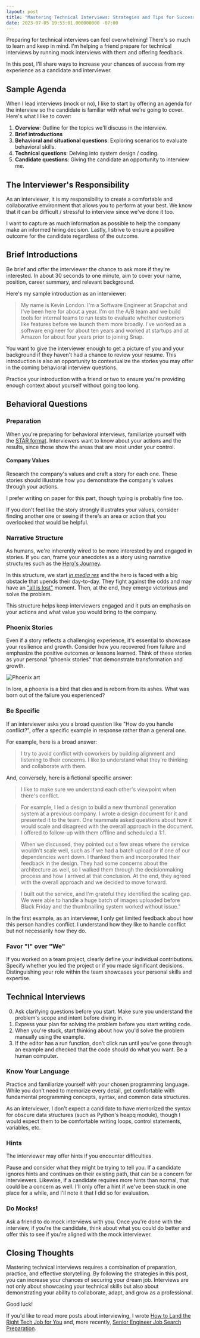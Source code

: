```yaml
---
layout: post
title: "Mastering Technical Interviews: Strategies and Tips for Success"
date: 2023-07-05 19:53:01.000000000 -07:00
---
```


Preparing for technical interviews can feel overwhelming!
There's so much to learn and keep in mind.
I'm helping a friend prepare for technical interviews by running mock interviews
with them and offering feedback.

In this post, I'll share ways to increase your chances of success from my
experience as a candidate and interviewer.

## Sample Agenda

When I lead interviews (mock or no), I like to start by offering an agenda for
the interview so the candidate is familiar with what we're going to cover.
Here's what I like to cover:

1. **Overview**: Outline for the topics we'll discuss in the interview.
2. **Brief introductions**
3. **Behavioral and situational questions**: Exploring scenarios to evaluate behavioral skills.
4. **Technical questions**: Delving into system design / coding.
5. **Candidate questions**: Giving the candidate an opportunity to interview me.

## The Interviewer's Responsibility

As an interviewer, it is my responsibility to create a comfortable
and collaborative environment that allows you to perform at your best.
We know that it can be difficult / stressful to interview since we've done it too.

I want to capture as much information as possible to help the company make an
informed hiring decision. Lastly, I strive to ensure a positive outcome for the candidate regardless of the outcome.

## Brief Introductions

Be brief and offer the interviewer the chance to ask more if they're interested.
In about 30 seconds to one minute, aim to cover your name, position, career summary,
and relevant background.

Here's my sample introduction as an interviewer:

> My name is Kevin London. I'm a Software Engineer at Snapchat and I've been here
> for about a year. I'm on the A/B team and we build tools
> for internal teams to run tests to evaluate whether customers like features
> before we launch them more broadly. I've worked as a software engineer for about
> ten years and worked at startups and at Amazon for about four years prior to joining Snap.

You want to give the interviewer enough to get a picture of you and your
background if they haven't had a chance to review your resume. This introduction
is also an opportunity to contextualize the stories you may offer in the coming
behavioral interview questions.

Practice your introduction with a friend or two to ensure you're providing
enough context about yourself without going too long.

## Behavioral Questions

### Preparation

When you're preparing for behavioral interviews, familiarize yourself with the
[STAR
format](https://www.indeed.com/career-advice/interviewing/how-to-use-the-star-interview-response-technique).
Interviewers want to know about your actions and the results, since those show
the areas that are most under your control.

#### Company Values

Research the company's values and craft a story for each one.
These stories should illustrate how you demonstrate the company's values through your actions.

I prefer writing on paper for this part, though typing is probably fine too.

If you don't feel like the story strongly illustrates your values, consider finding another one
or seeing if there's an area or action that you overlooked that would be helpful.

### Narrative Structure

As humans, we're inherently wired to be more interested by and engaged in stories.
If you can, frame your anecdotes as a story using narrative structures
such as the [Hero's Journey](https://en.wikipedia.org/wiki/Hero%27s_journey).

In this structure, we start [_in media
res_](https://tvtropes.org/pmwiki/pmwiki.php/Main/InMediasRes) and the hero is
faced with a big obstacle that upends
their day-to-day. They fight against the odds and may have an ["all is
lost"](https://storygrid.com/the-all-is-lost-moment-2/) moment. Then, at the
end,
they emerge victorious and solve the problem.

This structure helps keep interviewers engaged and it puts an emphasis on your
actions and what value you would bring to the company.

### Phoenix Stories

Even if a story reflects a challenging experience, it's essential to showcase your resilience and growth. Consider how you recovered from failure and emphasize the positive outcomes or lessons learned. Think of these stories as your personal "phoenix stories" that demonstrate transformation and growth.

![Phoenix art](/assets/phoenix.jpeg)

In lore, a phoenix is a bird that dies and is reborn from its ashes.
What was born out of the failure you experienced?

### Be Specific

If an interviewer asks you a broad question like "How do you handle conflict?",
offer a specific example in response rather than a general one.

For example, here is a broad answer:

> I try to avoid conflict with coworkers by building alignment and listening to
> their concerns. I like to understand what they're thinking and collaborate with
> them.

And, conversely, here is a fictional specific answer:

> I like to make sure we understand each other's viewpoint when there's conflict.

> For example, I led a design to build a new thumbnail generation system at a
> previous company. I wrote a design document for it and presented it to the team.
> One teammate asked questions about how it would scale and disagreed with the
> overall approach in the document. I offered to follow-up with them offline and
> scheduled a 1:1.

> When we discussed, they pointed out a few areas where the
> service wouldn't scale well, such as if we had a batch upload or if one of our
> dependencies went down. I thanked them and incorporated their feedback in the
> design. They had some concerns about the architecture as well, so I walked them
> through the decisionmaking process and how I arrived at that conclusion. At the
> end, they agreed with the overall approach and we decided to move forward.

> I built out the service, and I'm grateful they identified the
> scaling gap. We were able to handle a huge batch of images uploaded before Black
> Friday and the thumbnailing system worked without issue."

In the first example, as an interviewer, I only get limited feedback about how
this person handles conflict. I understand how they like to handle conflict but
not necessarily how they do.

### Favor "I" over "We"

If you worked on a team project, clearly define your individual contributions.
Specify whether you led the project or if you made significant decisions.
Distinguishing your role within the team showcases your personal skills and
expertise.

## Technical Interviews

0. Ask clarifying questions before you start. Make sure you understand the
   problem's scope and intent before diving in.
1. Express your plan for solving the problem before you start writing code.
2. When you're stuck, start thinking about how you'd solve the problem manually
   using the example.
3. If the editor has a run function, don't click run until you've gone through
   an example and checked that the code should do what you want. Be a human
   computer.

### Know Your Language

Practice and familiarize yourself with your chosen programming language. While
you don't need to memorize every detail, get comfortable with
fundamental programming concepts, syntax, and common data structures.

As an interviewer, I don't expect a candidate to have memorized the syntax for
obscure data structures (such as Python's heapq module), though I would expect
them to be comfortable writing loops, control statements, variables, etc.

### Hints

The interviewer may offer hints if you encounter difficulties.

Pause and consider what they might be
trying to tell you. If a candidate ignores hints and continues on their existing
path, that can be a concern for interviewers. Likewise, if a candidate requires
more hints than normal, that could be a concern as well. I'll only offer a hint
if we've been stuck in one place for a while, and I'll note it that I did so for
evaluation.

### Do Mocks!

Ask a friend to do mock interviews with you. Once you're done with the interview,
if you're the candidate, think about what you could do better and offer
this to see if you're aligned with the mock interviewer.

## Closing Thoughts

Mastering technical interviews requires a combination of preparation, practice,
and effective storytelling. By following the strategies in this post, you can increase your chances of securing your dream job. Interviews are not only about
showcasing your technical skills but also about demonstrating your ability to
collaborate, adapt, and grow as a professional.

Good luck!

If you'd like to read more posts about interviewing, I wrote
[How to Land the Right Tech Job for You](https://www.kevinlondon.com/2016/01/21/job-hunt-guide) and, more
recently,
[Senior Engineer Job Search Preparation](https://www.kevinlondon.com/2023/05/02/senior-engineer-job-search-preparation).
